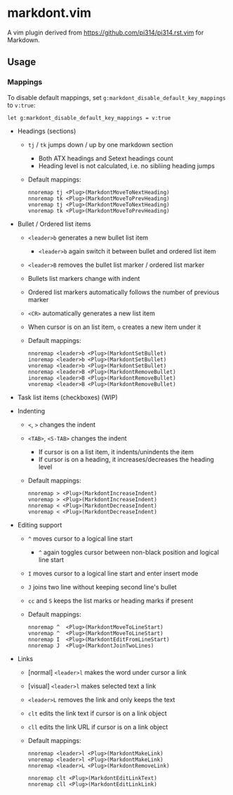 # markdont.vim

A vim plugin derived from https://github.com/pi314/pi314.rst.vim for Markdown.


## Usage

### Mappings

To disable default mappings, set `g:markdont_disable_default_key_mappings` to `v:true`:

```vim
let g:markdont_disable_default_key_mappings = v:true
```

*   Headings (sections)

    -   `tj` / `tk` jumps down / up by one markdown section
        +   Both ATX headings and Setext headings count
        +   Heading level is not calculated, i.e. no sibliing heading jumps

    -   Default mappings:

        ```vim
        nnoremap tj <Plug>(MarkdontMoveToNextHeading)
        nnoremap tk <Plug>(MarkdontMoveToPrevHeading)
        vnoremap tj <Plug>(MarkdontMoveToNextHeading)
        vnoremap tk <Plug>(MarkdontMoveToPrevHeading)
        ```

*   Bullet / Ordered list items

    -   `<leader>b` generates a new bullet list item
        +   `<leader>b` again switch it between bullet and ordered list item

    -   `<leader>B` removes the bullet list marker / ordered list marker

    -   Bullets list markers change with indent
    -   Ordered list markers automatically follows the number of previous marker

    -   `<CR>` automatically generates a new list item
    -   When cursor is on an list item, `o` creates a new item under it

    -   Default mappings:

        ```vim
        nnoremap <leader>b <Plug>(MarkdontSetBullet)
        inoremap <leader>b <Plug>(MarkdontSetBullet)
        vnoremap <leader>b <Plug>(MarkdontSetBullet)
        nnoremap <leader>B <Plug>(MarkdontRemoveBullet)
        inoremap <leader>B <Plug>(MarkdontRemoveBullet)
        vnoremap <leader>B <Plug>(MarkdontRemoveBullet)
        ```

*   Task list items (checkboxes) (WIP)

*   Indenting

    -   `<`, `>` changes the indent

    -   `<TAB>`, `<S-TAB>` changes the indent
        +   If cursor is on a list item, it indents/unindents the item
        +   If cursor is on a heading, it increases/decreases the heading level

    -   Default mappings:

        ```vim
        nnoremap > <Plug>(MarkdontIncreaseIndent)
        vnoremap > <Plug>(MarkdontIncreaseIndent)
        nnoremap < <Plug>(MarkdontDecreaseIndent)
        vnoremap < <Plug>(MarkdontDecreaseIndent)
        ```

*   Editing support

    -   `^` moves cursor to a logical line start
        +   `^` again toggles cursor between non-black position and logical line start

    -   `I` moves cursor to a logical line start and enter insert mode
    -   `J` joins two line without keeping second line's bullet
    -   `cc` and `S` keeps the list marks or heading marks if present

    -   Default mappings:

        ```vim
        nnoremap ^  <Plug>(MarkdontMoveToLineStart)
        vnoremap ^  <Plug>(MarkdontMoveToLineStart)
        nnoremap I  <Plug>(MarkdontEditFromLineStart)
        nnoremap J  <Plug>(MarkdontJoinTwoLines)
        ```

*   Links

    -   [normal] `<leader>l` makes the word under cursor a link
    -   [visual] `<leader>l` makes selected text a link
    -   `<leader>L` removes the link and only keeps the text
    -   `clt` edits the link text if cursor is on a link object
    -   `cll` edits the link URL if cursor is on a link object

    -   Default mappings:

        ```vim
        nnoremap <leader>l <Plug>(MarkdontMakeLink)
        vnoremap <leader>l <Plug>(MarkdontMakeLink)
        nnoremap <leader>L <Plug>(MarkdontRemoveLink)

        nnoremap clt <Plug>(MarkdontEditLinkText)
        nnoremap cll <Plug>(MarkdontEditLinkLink)
        ```
